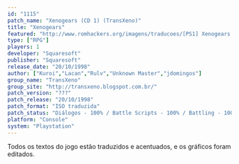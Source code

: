 ```yaml
---
id: "1115"
patch_name: "Xenogears (CD 1) (TransXeno)"
title: "Xenogears"
featured: "http://www.romhackers.org/imagens/traducoes/[PS1] Xenogears - TransXeno - 1.jpg"
type: ["RPG"]
players: 1
developer: "Squaresoft"
publisher: "Squaresoft"
release_date: "20/10/1998"
author: ["Kuroi","Lacan","Rulv","Unknown Master","jdomingos"]
group_name: "TransXeno"
group_site: "http://transxeno.blogspot.com.br/"
patch_version: "???"
patch_release: "20/10/1998"
patch_format: "ISO traduzida"
patch_status: "Diálogos - 100% / Battle Scripts - 100% / Battling - 100% / Itens e descrições - 100% / Gráficos - 100% / Revisão - 100%"
platform: "Console"
system: "Playstation"
---
```


Todos os textos do jogo estão traduzidos e acentuados, e os gráficos foram editados.
